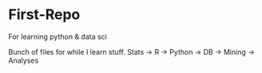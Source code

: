 # First-Repo
For learning python &amp; data sci

Bunch of files for while I learn stuff.
Stats -> R -> Python -> DB -> Mining -> Analyses
